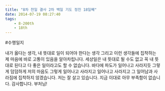 ```yaml
---
title: "8차 천일 결사 2차 백일 기도 정진 18일째"
date: 2014-07-19 08:27:40
tags:
    - 8-200th
    - 18th
---
```


#수행일지

내가 옳다는 생각, 내 뜻대로 일이 되어야 한다는 생각 그리고 이런 생각들에 집착하는 제 마음에 바로 고통이 있음을 알아차립니다. 세상일은 내 뜻대로 될 수도 없고 꼭 내 뜻대로 된다고 다 좋은 일이라고도 할 수 없습니다. 바다에 파도가 일어나고 사라지듯 그렇게 덤덤하게 저의 마음도 그렇게 일어나고 사라지고 일어나고 사라지고 그 일어남과 사라짐에 집착하지 않겠습니다. 저는 잘 살고 있습니다. 지금 이대로 아무 부족함이 없습니다. 감사합니다. 부처님!
